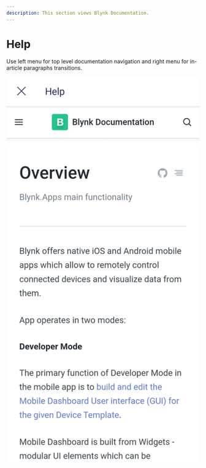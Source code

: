 ```yaml
---
description: This section views Blynk Documentation.
---
```


# Help

Use left menu for top level documentation navigation and right menu for in-article paragraphs transitions.

![](../../.gitbook/assets/app_help.jpg)

